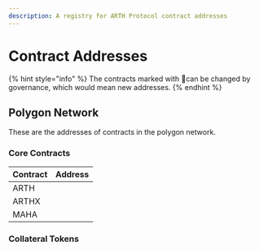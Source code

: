 ```yaml
---
description: A registry for ARTH Protocol contract addresses
---
```


# Contract Addresses

{% hint style="info" %}
The contracts marked with 🔄can be changed by governance, which would mean new addresses.
{% endhint %}

## Polygon Network

These are the addresses of contracts in the polygon network.

### Core Contracts

| Contract | Address |
| :--- | :--- |
| ARTH |  |
| ARTHX |  |
| MAHA |  |

### Collateral Tokens


